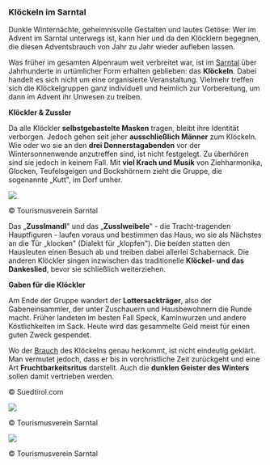 ### Klöckeln im Sarntal

Dunkle Winternächte, geheimnisvolle Gestalten und lautes Getöse: Wer im
Advent im Sarntal unterwegs ist, kann hier und da den Klöcklern
begegnen, die diesen Adventsbrauch von Jahr zu Jahr wieder aufleben
lassen.

Was früher im gesamten Alpenraum weit verbreitet war, ist im
[Sarntal](https://www.suedtirol.com/bozen-und-umgebung/sarntal) über
Jahrhunderte in urtümlicher Form erhalten geblieben: das **Klöckeln**.
Dabei handelt es sich nicht um eine organisierte Veranstaltung. Vielmehr
treffen sich die Klöckelgruppen ganz individuell und heimlich zur
Vorbereitung, um dann im Advent ihr Unwesen zu treiben.

**Klöckler & Zussler**

Da alle Klöckler **selbstgebastelte Masken** tragen, bleibt ihre
Identität verborgen. Jedoch gehen seit jeher **ausschließlich Männer**
zum Klöckeln. Wie oder wo sie an den **drei Donnerstagabenden** vor der
Wintersonnenwende anzutreffen sind, ist nicht festgelegt. Zu überhören
sind sie jedoch in keinem Fall. Mit **viel Krach und Musik** von
Ziehharmonika, Glocken, Teufelsgeigen und Bockshörnern zieht die Gruppe,
die sogenannte „Kutt", im Dorf umher.

![](/content/17/17_Media/media/image1.png)

© Tourismusverein Sarntal

Das „**Zusslmandl**" und das „**Zusslweibele**" - die Tracht-tragenden
Hauptfiguren - laufen voraus und bestimmen das Haus, wo sie als
Nächstes an die Tür „klocken" (Dialekt für „klopfen"). Die beiden
statten den Hausleuten einen Besuch ab und treiben dabei allerlei
Schabernack. Die anderen Klöckler singen inzwischen das traditionelle
**Klöckel- und das Dankeslied**, bevor sie schließlich weiterziehen.

**Gaben für die Klöckler**

Am Ende der Gruppe wandert der **Lottersackträger**, also der
Gabeneinsammler, der unter Zuschauern und Hausbewohnern die Runde macht.
Früher landeten im besten Fall Speck, Kaminwurzen und andere
Köstlichkeiten im Sack. Heute wird das gesammelte Geld meist für einen
guten Zweck gespendet.

Wo der [Brauch](https://www.suedtirol.com/kultur/traditionen) des
Klöckelns genau herkommt, ist nicht eindeutig geklärt. Man vermutet
jedoch, dass er bis in vorchristliche Zeit zurückgeht und eine Art
**Fruchtbarkeitsritus** darstellt. Auch die **dunklen Geister des
Winters** sollen damit vertrieben werden.

© Suedtirol.com

![](/content/17/17_Media/media/image2.png)

© Tourismusverein Sarntal

![](/content/17/17_Media/media/image3.jpeg)

© Tourismusverein Sarntal
